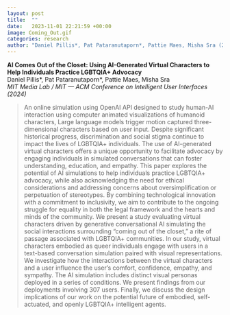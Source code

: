 ```yaml
---
layout: post
title:  ""
date:   2023-11-01 22:21:59 +00:00
image: Coming_Out.gif
categories: research
author: "Daniel Pillis*, Pat Pataranutaporn*, Pattie Maes, Misha Sra (2024)"
---
```

**AI Comes Out of the Closet: Using AI-Generated Virtual Characters to Help Individuals Practice LGBTQIA+ Advocacy**  
Daniel Pillis*, Pat Pataranutaporn*, Pattie Maes, Misha Sra  
*MIT Media Lab / MIT — ACM Conference on Intelligent User Interfaces (2024)*
<blockquote>
  <p>
An online simulation using OpenAI API designed to study human-AI interaction using computer animated visualizations of humanoid characters, Large language models trigger motion captured three-dimensional characters based on user input. Despite significant historical progress, discrimination and social stigma continue to impact the lives of LGBTQIA+ individuals. The use of AI-generated virtual characters offers a unique opportunity to facilitate advocacy by engaging individuals in simulated conversations that can foster understanding, education, and empathy. This paper explores the potential of AI simulations to help individuals practice LGBTQIA+ advocacy, while also acknowledging the need for ethical considerations and addressing concerns about oversimplification or perpetuation of stereotypes. By combining technological innovation with a commitment to inclusivity, we aim to contribute to the ongoing struggle for equality in both the legal framework and the hearts and minds of the community. We present a study evaluating virtual characters driven by generative conversational AI simulating the social interactions surrounding “coming out of the closet,” a rite of passage associated with LGBTQIA+ communities. In our study, virtual characters embodied as queer individuals engage with users in a text-based conversation simulation paired with visual representations. We investigate how the interactions between the virtual characters and a user influence the user’s comfort, confidence, empathy, and sympathy. The AI simulation includes distinct visual personas deployed in a series of conditions. We present findings from our deployments involving 307 users. Finally, we discuss the design implications of our work on the potential future of embodied, self-actuated, and openly LGBTQIA+ intelligent agents.
  </p>
</blockquote>
